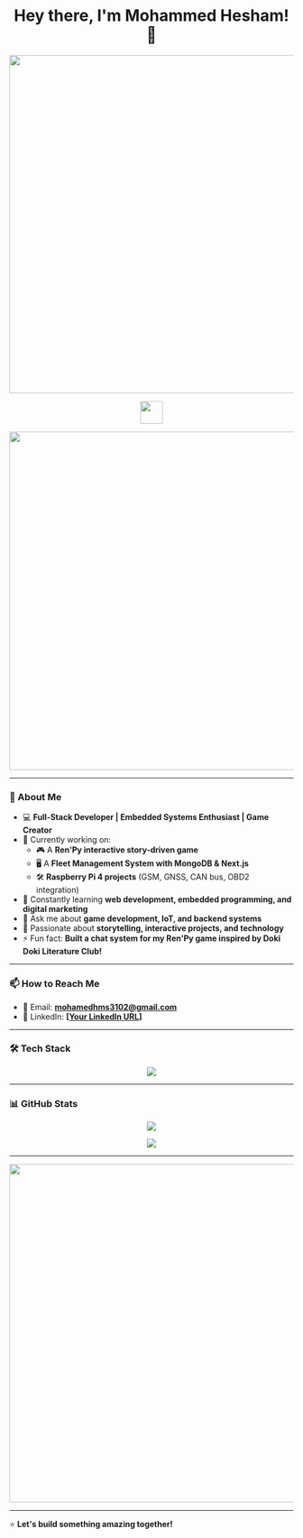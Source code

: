 <h1 align="center">Hey there, I'm Mohammed Hesham! 👋</h1>

<p align="center">
  <img src="https://imgur.com/gallery/hello-anime-gif-FrfAQOA.gif" width="600px">
</p>

<p align="center">
  <img src="https://media.giphy.com/media/hvRJCLFzcasrR4ia7z/giphy.gif" width="40px">
</p>

<p align="center">
  <img src="https://animesher.com/orig/0/77/770/7707/animesher.com_boy-tired-oreki-770796.gif" width="600px">
</p>

---

### 🚀 About Me
- 💻 **Full-Stack Developer | Embedded Systems Enthusiast | Game Creator**
- 🔭 Currently working on:
  - 🎮 A **Ren'Py interactive story-driven game**
  - 🖥️ A **Fleet Management System with MongoDB & Next.js**
  - 🛠️ **Raspberry Pi 4 projects** (GSM, GNSS, CAN bus, OBD2 integration)
- 🌱 Constantly learning **web development, embedded programming, and digital marketing**
- 💬 Ask me about **game development, IoT, and backend systems**
- 🎨 Passionate about **storytelling, interactive projects, and technology**
- ⚡ Fun fact: **Built a chat system for my Ren'Py game inspired by Doki Doki Literature Club!**

---

### 📫 How to Reach Me
- 📧 Email: **mohamedhms3102@gmail.com**
- 💼 LinkedIn: **[[Your LinkedIn URL](https://www.linkedin.com/in/mohammed-hesham-304746275/)]**

---

### 🛠 Tech Stack
<p align="center">
  <img src="https://skillicons.dev/icons?i=js,ts,react,nextjs,nodejs,express,mongodb,python,raspberrypi,git,github,figma" />
</p>

---

### 📊 GitHub Stats
<p align="center">
  <img src="https://github-readme-stats.vercel.app/api?username=Mohammed-HeshamMohammed&show_icons=true&theme=radical" />
</p>

<p align="center">
  <img src="https://github-readme-streak-stats.herokuapp.com/?user=Mohammed-HeshamMohammed&theme=radical" />
</p>

---

<p align="center">
  <img src="https://tenor.com/bcwZ9.gif" width="600px">
</p>

---

⭐ **Let's build something amazing together!**
